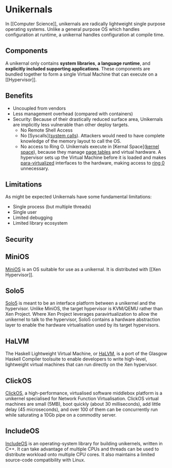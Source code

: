 # Unikernals

In [[Computer Science]], unikernals are radically lightweight single purpose operating systems. Unlike a general purpose OS which handles configuration at runtime, a unikernal handles configuration at compile time.

## Components
A unikernal only contains **system libraries**, **a language runtime**, and **explicitly included supporting applications**. These components are bundled together to form a single Virtual Machine that can execute on a [[Hypervisor]].

## Benefits
- Uncoupled from vendors
- Less management overhead (compared with containers)
- Security: Because of their drastically reduced surface area, Unikernals are implicitly less vulnerable than other deploy targets.
	- No Remote Shell Access
	- No [Syscalls]([system calls](https://www.geeksforgeeks.org/introduction-of-system-call)). Attackers would need to have complete knowledge of the memory layout to call the OS.
	- No access to Ring O. Unikernals execute in [Kernal Space]([kernel space](https://www.sciencedirect.com/topics/computer-science/kernel-address-space)), because they manage [page tables](https://www.geeksforgeeks.org/page-table-entries-in-page-table/) and virtual hardware. A hypervisor sets up the Virtual Machine before it is loaded and makes [para-virtualized](https://www.sciencedirect.com/topics/computer-science/paravirtualization) interfaces to the hardware, making access to [ring 0](https://www.futurelearn.com/info/courses/computer-systems/0/steps/53514) unnecessary.


## Limitations
As might be expected Unikernals have some fundamental limitations:
- Single process (but multiple threads)
- Single user
- Limited debugging
- Limited library ecosystem

## Security

## MiniOS
[MiniOS](https://wiki.xenproject.org/wiki/Mini-OS-DevNotes) is an OS suitable for use as a unikernal. It is distributed with [[Xen Hypervisor]].

## Solo5
[Solo5](https://github.com/Solo5/solo5) is meant to be an interface platform between a unikernel and the hypervisor. Unlike MiniOS, the target hypervisor is KVM/QEMU rather than Xen Project. Where Xen Project leverages paravirtualization to allow the unikernel to talk to the hypervisor, Solo5 contains a hardware abstraction layer to enable the hardware virtualisation used by its target hypervisors.

## HaLVM
The Haskell Lightweight Virtual Machine, or [HaLVM](https://github.com/GaloisInc/HaLVM), is a port of the Glasgow Haskell Compiler toolsuite to enable developers to write high-level, lightweight virtual machines that can run directly on the Xen hypervisor.

## ClickOS
[ClickOS](http://cnp.neclab.eu/projects/clickos/), a high-performance, virtualised software middlebox platform is a unikernel specialised for Network Function Virtualisation. ClickOS virtual machines are small (5MB), boot quickly (about 30 milliseconds), add little delay (45 microseconds), and over 100 of them can be concurrently run while saturating a 10Gb pipe on a commodity server.

## IncludeOS
[IncludeOS](https://www.includeos.org/) is an operating-system library for building unikernels, written in C++. It can take advantage of multiple CPUs and threads can be used to distribute workload onto multiple CPU cores. It also maintains a limited source-code compatibility with Linux.

